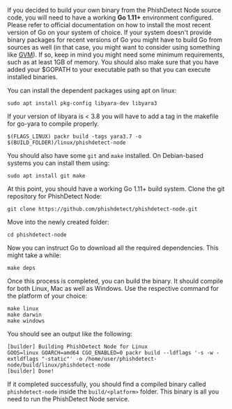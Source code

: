 If you decided to build your own binary from the PhishDetect Node source code, you will need to have a working **Go 1.11+** environment configured. Please refer to official documentation on how to install the most recent version of Go on your system of choice. If your system doesn't provide binary packages for recent versions of Go you might have to build Go from sources as well (in that case, you might want to consider using something like [GVM](https://github.com/moovweb/gvm)). If so, keep in mind you might need some minimum requirements, such as at least 1GB of memory. You should also make sure that you have added your $GOPATH to your executable path so that you can execute installed binaries.

You can install the dependent packages using apt on linux:

    sudo apt install pkg-config libyara-dev libyara3
    
If your version of libyara is < 3.8 you will have to add a tag in the makefile for go-yara to compile properly. 

    $(FLAGS_LINUX) packr build -tags yara3.7 -o $(BUILD_FOLDER)/linux/phishdetect-node

You should also have some `git` and `make` installed. On Debian-based systems you can install them using:

    sudo apt install git make   

At this point, you should have a working Go 1.11+ build system. Clone the git repository for PhishDetect Node:

    git clone https://github.com/phishdetect/phishdetect-node.git

Move into the newly created folder:

    cd phishdetect-node

Now you can instruct Go to download all the required dependencies. This might take a while:

    make deps

Once this process is completed, you can build the binary. It should compile for both Linux, Mac as well as Windows. Use the respective command for the platform of your choice:

    make linux
    make darwin
    make windows

You should see an output like the following:

    [builder] Building PhishDetect Node for Linux
    GOOS=linux GOARCH=amd64 CGO_ENABLED=0 packr build --ldflags '-s -w -extldflags "-static"' -o /home/user/phishdetect-node/build/linux/phishdetect-node
    [builder] Done!

If it completed successfully, you should find a compiled binary called `phishdetect-node` inside the `build/<platform>` folder. This binary is all you need to run the PhishDetect Node service.
